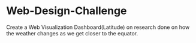 # Web-Design-Challenge
Create a Web Visualization Dashboard(Latitude) on research done on how the weather changes as we get closer to the equator.
